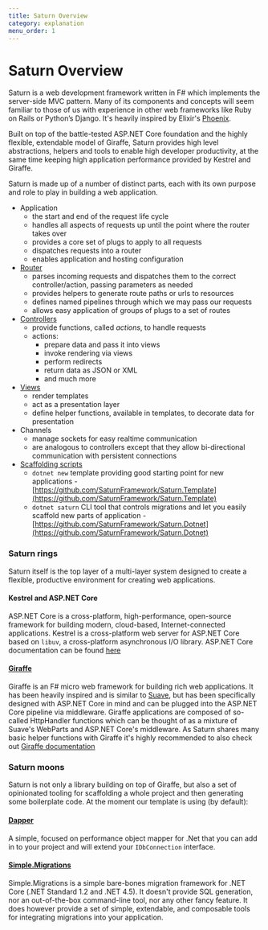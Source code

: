 ```yaml
---
title: Saturn Overview
category: explanation
menu_order: 1
---
```


# Saturn Overview

Saturn is a web development framework written in F# which implements the server-side MVC pattern. Many of its components and concepts will seem familiar to those of us with experience in other web frameworks like Ruby on Rails or Python’s Django. It's heavily inspired by Elixir's [Phoenix](http://phoenixframework.org/).

Built on top of the battle-tested ASP.NET Core foundation and the highly flexible, extendable model of Giraffe, Saturn provides high level abstractions, helpers and tools to enable high developer productivity, at the same time keeping high application performance provided by Kestrel and Giraffe.

Saturn is made up of a number of distinct parts, each with its own purpose and role to play in building a web application.

 - Application
    - the start and end of the request life cycle
    - handles all aspects of requests up until the point where the router takes over
    - provides a core set of plugs to apply to all requests
    - dispatches requests into a router
    - enables application and hosting configuration
 - [Router](routing.html)
    - parses incoming requests and dispatches them to the correct controller/action, passing parameters as needed
    - provides helpers to generate route paths or urls to resources
    - defines named pipelines through which we may pass our requests
    - allows easy application of groups of plugs to a set of routes
 - [Controllers](controller.html)
    - provide functions, called *actions*, to handle requests
    - actions:
        - prepare data and pass it into views
        - invoke rendering via views
        - perform redirects
        - return data as JSON or XML
        - and much more
 - [Views](view.html)
    - render templates
    - act as a presentation layer
    - define helper functions, available in templates, to decorate data for presentation
 - Channels
    - manage sockets for easy realtime communication
    - are analogous to controllers except that they allow bi-directional communication with persistent connections
 - [Scaffolding scripts](scaffolding.html)
    - `dotnet new` template providing good starting point for new applications - [https://github.com/SaturnFramework/Saturn.Template](https://github.com/SaturnFramework/Saturn.Template)
    - `dotnet saturn` CLI tool that controls migrations and let you easily scaffold new parts of application - [https://github.com/SaturnFramework/Saturn.Dotnet](https://github.com/SaturnFramework/Saturn.Dotnet)


### Saturn rings

Saturn itself is the top layer of a multi-layer system designed to create a flexible, productive environment for creating web applications.

#### Kestrel and ASP.NET Core

ASP.NET Core is a cross-platform, high-performance, open-source framework for building modern, cloud-based, Internet-connected applications. Kestrel is a cross-platform web server for ASP.NET Core based on `libuv`, a cross-platform asynchronous I/O library. ASP.NET Core documentation can be found [here](https://docs.microsoft.com/en-us/aspnet/core/introduction-to-aspnet-core?view=aspnetcore-3.1)

#### [Giraffe](https://github.com/giraffe-fsharp/Giraffe)

Giraffe is an F# micro web framework for building rich web applications. It has been heavily inspired and is similar to [Suave](https://suave.io), but has been specifically designed with ASP.NET Core in mind and can be plugged into the ASP.NET Core pipeline via middleware. Giraffe applications are composed of so-called HttpHandler functions which can be thought of as a mixture of Suave's WebParts and ASP.NET Core's middleware. As Saturn shares many basic helper functions with Giraffe it's highly recommended to also check out [Giraffe documentation](https://github.com/giraffe-fsharp/Giraffe/blob/master/DOCUMENTATION.md)

### Saturn moons

Saturn is not only a library building on top of Giraffe, but also a set of opinionated tooling for scaffolding a whole project and then generating some boilerplate code. At the moment our template is using (by default):

#### [Dapper](https://github.com/StackExchange/Dapper)

A simple, focused on performance object mapper for .Net that you can add in to your project and will extend your `IDbConnection` interface.

#### [Simple.Migrations](https://github.com/canton7/Simple.Migrations)

Simple.Migrations is a simple bare-bones migration framework for .NET Core (.NET Standard 1.2 and .NET 4.5). It doesn't provide SQL generation, nor an out-of-the-box command-line tool, nor any other fancy feature. It does however provide a set of simple, extendable, and composable tools for integrating migrations into your application.




